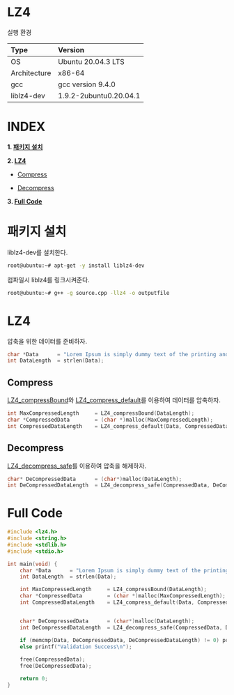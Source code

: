 # LZ4

실행 환경

| Type          | Version                   |
| :---          | :---                      |
| OS            | Ubuntu 20.04.3 LTS        |
| Architecture  | x86-64                    |
| gcc           | gcc version 9.4.0         |
| liblz4-dev    | 1.9.2-2ubuntu0.20.04.1    |

# **INDEX**

**1. [패키지 설치](#패키지-설치)**

**2. [LZ4](#LZ4)**

 - [Compress](#Compress)

 - [Decompress](#Decompress)

**3. [Full Code](#Full-Code)**


# **패키지 설치**

liblz4-dev를 설치한다.

```sh
root@ubuntu:~# apt-get -y install liblz4-dev
```

컴파일시 liblz4를 링크시켜준다.

```sh
root@ubuntu:~# g++ -g source.cpp -llz4 -o outputfile
```

# **LZ4**

압축을 위한 데이터를 준비하자.

```cpp
char *Data      = "Lorem Ipsum is simply dummy text of the printing and typesetting industry. Lorem Ipsum has been the industry's standard dummy text ever since the 1500s, when an unknown printer took a galley of type and scrambled it to make a type specimen book. It has survived not only five centuries, but also the leap into electronic typesetting, remaining essentially unchanged. It was popularised in the 1960s with the release of Letraset sheets containing Lorem Ipsum passages, and more recently with desktop publishing software like Aldus PageMaker including versions of Lorem Ipsum.";
int DataLength  = strlen(Data);
```

## **Compress**

[LZ4_compressBound](https://github.com/2jinu/clang/tree/main/%ED%95%A8%EC%88%98/LZ4_compressBound)와 [LZ4_compress_default](https://github.com/2jinu/clang/tree/main/%ED%95%A8%EC%88%98/LZ4_compress_default)를 이용하여 데이터를 압축하자.

```cpp
int MaxCompressedLength     = LZ4_compressBound(DataLength);
char *CompressedData        = (char *)malloc(MaxCompressedLength);
int CompressedDataLength    = LZ4_compress_default(Data, CompressedData, DataLength, MaxCompressedLength);
```

## **Decompress**

[LZ4_decompress_safe](https://github.com/2jinu/clang/tree/main/%ED%95%A8%EC%88%98/LZ4_decompress_safe)를 이용하여 압축을 해제하자.

```cpp
char* DeCompressedData      = (char*)malloc(DataLength);
int DeCompressedDataLength  = LZ4_decompress_safe(CompressedData, DeCompressedData, CompressedDataLength, DataLength);
```

# **Full Code**

```cpp
#include <lz4.h>
#include <string.h>
#include <stdlib.h>
#include <stdio.h>

int main(void) {
    char *Data      = "Lorem Ipsum is simply dummy text of the printing and typesetting industry. Lorem Ipsum has been the industry's standard dummy text ever since the 1500s, when an unknown printer took a galley of type and scrambled it to make a type specimen book. It has survived not only five centuries, but also the leap into electronic typesetting, remaining essentially unchanged. It was popularised in the 1960s with the release of Letraset sheets containing Lorem Ipsum passages, and more recently with desktop publishing software like Aldus PageMaker including versions of Lorem Ipsum.";
    int DataLength  = strlen(Data);

    int MaxCompressedLength     = LZ4_compressBound(DataLength);
	char *CompressedData        = (char *)malloc(MaxCompressedLength);
	int CompressedDataLength    = LZ4_compress_default(Data, CompressedData, DataLength, MaxCompressedLength);


    char* DeCompressedData      = (char*)malloc(DataLength);
	int DeCompressedDataLength  = LZ4_decompress_safe(CompressedData, DeCompressedData, CompressedDataLength, DataLength);

    if (memcmp(Data, DeCompressedData, DeCompressedDataLength) != 0) printf("Validation Failed.\n");
    else printf("Validation Success\n");
    
    free(CompressedData);
    free(DeCompressedData);

    return 0;
}
```